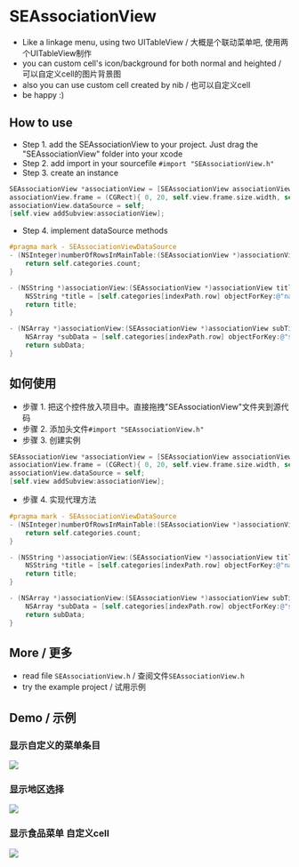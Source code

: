 # SEAssociationView
- Like a linkage menu, using two UITableView / 大概是个联动菜单吧, 使用两个UITableView制作
- you can custom cell's icon/background for both normal and heighted / 可以自定义cell的图片背景图
- also you can use custom cell created by nib / 也可以自定义cell
- be happy :)

## How to use
- Step 1. add the SEAssociationView to your project. Just drag the "SEAssociationView" folder into your xcode
- Step 2. add import in your sourcefile `#import "SEAssociationView.h"`
- Step 3. create an instance

```objective-c
SEAssociationView *associationView = [SEAssociationView associationView];
associationView.frame = (CGRect){ 0, 20, self.view.frame.size.width, self.view.frame.size.height };
associationView.dataSource = self;
[self.view addSubview:associationView];
```
- Step 4. implement dataSource methods

```objective-c
#pragma mark - SEAssociationViewDataSource
- (NSInteger)numberOfRowsInMainTable:(SEAssociationView *)associationView {
    return self.categories.count;
}

- (NSString *)associationView:(SEAssociationView *)associationView titleInMainTableAtIndexPath:(NSIndexPath *)indexPath {
    NSString *title = [self.categories[indexPath.row] objectForKey:@"name"];
    return title;
}

- (NSArray *)associationView:(SEAssociationView *)associationView subTitlesForRowInMainTableAtIndexPath:(NSIndexPath *)indexPath {
    NSArray *subData = [self.categories[indexPath.row] objectForKey:@"subcategories"];
    return subData;
}
```

## 如何使用
- 步骤 1. 把这个控件放入项目中。直接拖拽"SEAssociationView"文件夹到源代码
- 步骤 2. 添加头文件`#import "SEAssociationView.h"`
- 步骤 3. 创建实例

```objective-c
SEAssociationView *associationView = [SEAssociationView associationView];
associationView.frame = (CGRect){ 0, 20, self.view.frame.size.width, self.view.frame.size.height };
associationView.dataSource = self;
[self.view addSubview:associationView];
```

- 步骤 4. 实现代理方法

```objective-c
#pragma mark - SEAssociationViewDataSource
- (NSInteger)numberOfRowsInMainTable:(SEAssociationView *)associationView {
    return self.categories.count;
}

- (NSString *)associationView:(SEAssociationView *)associationView titleInMainTableAtIndexPath:(NSIndexPath *)indexPath {
    NSString *title = [self.categories[indexPath.row] objectForKey:@"name"];
    return title;
}

- (NSArray *)associationView:(SEAssociationView *)associationView subTitlesForRowInMainTableAtIndexPath:(NSIndexPath *)indexPath {
    NSArray *subData = [self.categories[indexPath.row] objectForKey:@"subcategories"];
    return subData;
}
```

## More / 更多
- read file `SEAssociationView.h` / 查阅文件`SEAssociationView.h`
- try the example project / 试用示例

## Demo / 示例
### 显示自定义的菜单条目
![](http://7xjjcp.com1.z0.glb.clouddn.com/github_menu01.gif)

### 显示地区选择
![](http://7xjjcp.com1.z0.glb.clouddn.com/github_menu02.gif)

### 显示食品菜单 自定义cell
![](http://7xjjcp.com1.z0.glb.clouddn.com/github_menu03.gif)
